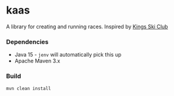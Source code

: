 # kaas

A library for creating and running races. Inspired by [Kings Ski Club][0]

### Dependencies

- Java 15 - `jenv` will automatically pick this up
- Apache Maven 3.x

### Build

```bash
mvn clean install
```

[0]: <https://kingsski.club> "Kings Ski Club homepage"
